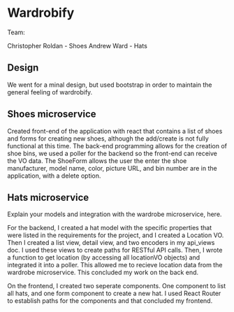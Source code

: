 # Wardrobify

Team:

Christopher Roldan - Shoes
Andrew Ward - Hats

## Design

We went for a minal design, but used bootstrap in order to maintain the general feeling of wardrobify.

## Shoes microservice

Created front-end of the application with react that contains a list of shoes and forms for creating new shoes, although the add/create is not fully functional at this time. The back-end programming allows for the creation of shoe bins, we used a poller for the backend so the front-end can receive the VO data. The ShoeForm allows the user the enter the shoe manufacturer, model name, color, picture URL, and bin number are in the application, with a delete option.

## Hats microservice

Explain your models and integration with the wardrobe
microservice, here.

For the backend, I created a hat model with the specific properties that were listed in the requirements for the project, and I created a Location VO. Then I created a list view, detail view, and two encoders in my api_views doc. I used these views to create paths for RESTful API calls. Then, I wrote a function to get location (by accessing all locationVO objects) and integrated it into a poller. This allowed me to recieve location data from the wardrobe microservice. This concluded my work on the back end.

On the frontend, I created two seperate components. One component to list all hats, and one form component to create a new hat. I used React Router to establish paths for the components and that concluded my frontend.
